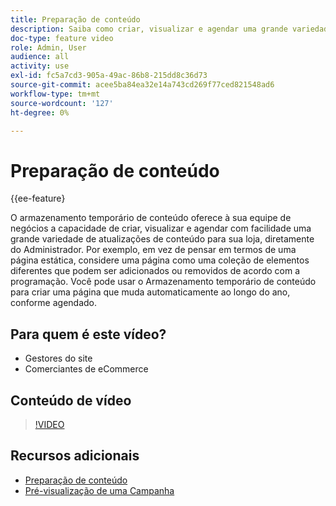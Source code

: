```yaml
---
title: Preparação de conteúdo
description: Saiba como criar, visualizar e agendar uma grande variedade de atualizações de conteúdo para sua loja diretamente do Administrador.
doc-type: feature video
role: Admin, User
audience: all
activity: use
exl-id: fc5a7cd3-905a-49ac-86b8-215dd8c36d73
source-git-commit: acee5ba84ea32e14a743cd269f77ced821548ad6
workflow-type: tm+mt
source-wordcount: '127'
ht-degree: 0%

---
```


# Preparação de conteúdo

{{ee-feature}

O armazenamento temporário de conteúdo oferece à sua equipe de negócios a capacidade de criar, visualizar e agendar com facilidade uma grande variedade de atualizações de conteúdo para sua loja, diretamente do Administrador. Por exemplo, em vez de pensar em termos de uma página estática, considere uma página como uma coleção de elementos diferentes que podem ser adicionados ou removidos de acordo com a programação. Você pode usar o Armazenamento temporário de conteúdo para criar uma página que muda automaticamente ao longo do ano, conforme agendado.

## Para quem é este vídeo?

- Gestores do site
- Comerciantes de eCommerce

## Conteúdo de vídeo

>[!VIDEO](https://video.tv.adobe.com/v/343784?quality=12&learn=on)

## Recursos adicionais

- [Preparação de conteúdo](https://docs.magento.com/user-guide/cms/content-staging.html)
- [Pré-visualização de uma Campanha](https://docs.magento.com/user-guide/cms/content-staging-preview.html)
